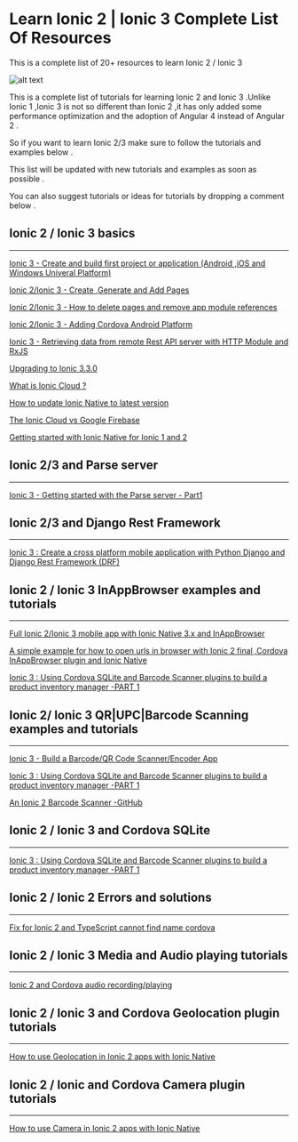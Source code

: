 # Learn Ionic 2 | Ionic 3 Complete List Of Resources

This is a complete list of 20+ resources to learn Ionic 2 / Ionic 3

![alt text](https://www.techiediaries.com/images/content/complete-list-resources-learn-ionic-2-3.png)

This is a complete list of tutorials for learning Ionic 2 and Ionic 3 .Unlike Ionic 1 ,Ionic 3 is not so different 
than Ionic 2 ,it has only added some performance optimization and the adoption of Angular 4 instead of Angular 2 .

So if you want to learn Ionic 2/3 make sure to follow the tutorials and examples below .

This list will be updated with new tutorials and examples as soon as possible .

You can also suggest tutorials or ideas for tutorials by dropping a comment below .

Ionic 2 / Ionic 3 basics 
----------------------------
-----------------------------
[Ionic 3 - Create and build first project or application (Android ,iOS and Windows Univeral Platform)](https://www.techiediaries.com/ionic-create-first-project-app)

[Ionic 2/Ionic 3 - Create ,Generate and Add Pages](https://www.techiediaries.com/ionic-create-generate-add-pages)

[Ionic 2/Ionic 3 - How to delete pages and remove app module references](https://www.techiediaries.com/ionic-delete-pages)

[Ionic 2/Ionic 3 - Adding Cordova Android Platform ](https://www.techiediaries.com/ionic-cordova-add-android-platform)

[Ionic 3 - Retrieving data from remote Rest API server with HTTP Module and RxJS](https://www.techiediaries.com/ionic-3-http-module-rxjs)

[Upgrading to Ionic 3.3.0](https://www.techiediaries.com/ionic-3-3-0-upgrade-instructions)

[What is Ionic Cloud ?](https://www.techiediaries.com/what-is-ionic-cloud)

[How to update Ionic Native to latest version](https://www.techiediaries.com/update-ionic-native-version)

[The Ionic Cloud vs Google Firebase](https://www.techiediaries.com/ionic-cloud-vs-firebase)

[Getting started with Ionic Native for Ionic 1 and 2](https://www.techiediaries.com/getting-started-with-ionic-native-for-ionic-1-2)




Ionic 2/3 and Parse server 
-----------------------------
-----------------------------

[Ionic 3 - Getting started with the Parse server - Part1 ](https://www.techiediaries.com/ionic-parse-server)


Ionic 2/3 and Django Rest Framework 
--------------------------------------
--------------------------------------

[Ionic 3 : Create a cross platform mobile application with Python Django and Django Rest Framework (DRF)](https://www.techiediaries.com/ionic-django-drf-backend)

Ionic 2 / Ionic 3 InAppBrowser examples and tutorials 
----------------------------------------------------------
----------------------------------------------------------

[Full Ionic 2/Ionic 3 mobile app with Ionic Native 3.x and InAppBrowser](https://www.techiediaries.com/ionic-2-3-inappbrowser)

[A simple example for how to open urls in browser with Ionic 2 final ,Cordova InAppBrowser plugin and Ionic Native](https://www.techiediaries.com/cordova-inappbrowser-example-ionic2-native)

[Ionic 3 : Using Cordova SQLite and Barcode Scanner plugins to build a product inventory manager -PART 1 ](https://www.techiediaries.com/ionic-cordova-sqlite-barcode-scanner-product-inventory-manager)


Ionic 2/ Ionic 3 QR|UPC|Barcode Scanning examples and tutorials 
-----------------------------------
-----------------------------------

[Ionic 3 - Build a Barcode/QR Code Scanner/Encoder App](https://www.techiediaries.com/barcode-qr-code-scanner-encoder-ionic-3/) 

[Ionic 3 : Using Cordova SQLite and Barcode Scanner plugins to build a product inventory manager -PART 1 ](https://www.techiediaries.com/ionic-cordova-sqlite-barcode-scanner-product-inventory-manager)

[An Ionic 2 Barcode Scanner -GitHub](https://github.com/ahnerd/ionic2-barcode-scanner) 


Ionic 2 / Ionic 3 and Cordova SQLite 
----------------------------------------------
----------------------------------------------

[Ionic 3 : Using Cordova SQLite and Barcode Scanner plugins to build a product inventory manager -PART 1 ](https://www.techiediaries.com/ionic-cordova-sqlite-barcode-scanner-product-inventory-manager)


Ionic 2 / Ionic 2 Errors and solutions 
----------------------------------------
----------------------------------------

[Fix for Ionic 2 and TypeScript cannot find name cordova](https://www.techiediaries.com/ionic2-typescript-cannot-find-name-cordova)

Ionic 2 / Ionic 3 Media and Audio playing tutorials 
----------------------
-----------------------

[Ionic 2 and Cordova audio recording/playing](https://www.techiediaries.com/ionic2-native-cordova-audio-playing-recording)


Ionic 2 / Ionic 3 and Cordova Geolocation plugin tutorials 
----------------------------------------------------------
----------------------------------------------------------

[How to use Geolocation in Ionic 2 apps with Ionic Native ](https://www.techiediaries.com/ionic-native-geolocation)

Ionic 2 / Ionic and Cordova Camera plugin tutorials 
--------------------------------------------------------
--------------------------------------------------------

[How to use Camera in Ionic 2 apps with Ionic Native ](https://www.techiediaries.com/ionic-native-camera)


